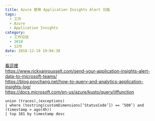 ```yaml
---
title: Azure 使用 Application Insights Alert 功能
tags:
  - 工作
  - Azure 
  - Application Insights
category:
  - 工作日誌
  - 2018
  - 12月
date: 2018-12-19 19:04:38
---
```

[看這裡](https://edwardkuo.imas.tw/paper/2017/01/31/Devops/Teams/MicrosoftTeamsAI/)  
https://www.rickvanrousselt.com/send-your-application-insights-alert-data-to-microsoft-teams/  
https://blog.poychang.net/how-to-query-and-analytics-application-insights-log/  
https://docs.microsoft.com/en-us/azure/kusto/query/iiffunction

```
union (traces),(exceptions)
| where (tostring(customDimensions[‘StatusCode’]) == ‘500’) and (timestamp > ago(4h))
| top 101 by timestamp desc
```